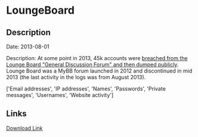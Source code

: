 # LoungeBoard

## Description

Date: 2013-08-01

Description:
At some point in 2013, 45k accounts were <a href="http://leak.sx/thread-186921" target="_blank" rel="noopener">breached from the Lounge Board "General Discussion Forum" and then dumped publicly</a>. Lounge Board was a MyBB forum launched in 2012 and discontinued in mid 2013 (the last activity in the logs was from August 2013).


['Email addresses', 'IP addresses', 'Names', 'Passwords', 'Private messages', 'Usernames', 'Website activity']

## Links

[Download Link](https://link-to.net/1229997/167.7313872329339/dynamic/?r=aHR0cHM6Ly93d3cubWVkaWFmaXJlLmNvbS92aWV3L2Q1RjJvWFhoc3p3cTBaSC9sb3VuZ2Vib2FyZC5uZXQvZmlsZQ==)